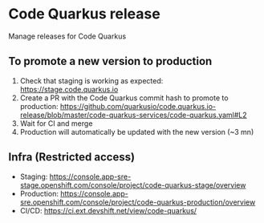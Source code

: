 # Code Quarkus release

Manage releases for Code Quarkus

## To promote a new version to production

1. Check that staging is working as expected: https://stage.code.quarkus.io
2. Create a PR with the Code Quarkus commit hash to promote to production:
  https://github.com/quarkusio/code.quarkus.io-release/blob/master/code-quarkus-services/code-quarkus.yaml#L2
3. Wait for CI and merge
4. Production will automatically be updated with the new version (~3 mn)

## Infra (Restricted access)

- Staging: https://console.app-sre-stage.openshift.com/console/project/code-quarkus-stage/overview
- Production: https://console.app-sre.openshift.com/console/project/code-quarkus-production/overview
- CI/CD: https://ci.ext.devshift.net/view/code-quarkus/


